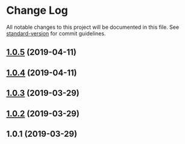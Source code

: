 # Change Log

All notable changes to this project will be documented in this file. See [standard-version](https://github.com/conventional-changelog/standard-version) for commit guidelines.

<a name="1.0.5"></a>
## [1.0.5](https://github.com/paul-pagnan/mongoose-change-logger/compare/v1.0.4...v1.0.5) (2019-04-11)



<a name="1.0.4"></a>
## [1.0.4](https://github.com/paul-pagnan/mongoose-change-logger/compare/v1.0.3...v1.0.4) (2019-04-11)



<a name="1.0.3"></a>
## [1.0.3](https://github.com/paul-pagnan/mongoose-change-logger/compare/v1.0.2...v1.0.3) (2019-03-29)



<a name="1.0.2"></a>
## [1.0.2](https://github.com/paul-pagnan/mongoose-change-logger/compare/v1.0.1...v1.0.2) (2019-03-29)



<a name="1.0.1"></a>
## 1.0.1 (2019-03-29)
